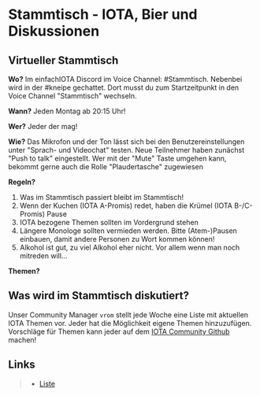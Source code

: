 <!--
---article_info
title: IOTA Einsteiger Guide
author: [vromvonbeyond]
reviews: [DanieKrie, reviewer_2]
---
-->

# Stammtisch - IOTA, Bier und Diskussionen

## Virtueller Stammtisch

**Wo?** Im einfachIOTA Discord im Voice Channel: #Stammtisch. Nebenbei wird in der #kneipe gechattet. Dort musst du zum Startzeitpunkt in den Voice Channel "Stammtisch"  wechseln. 

**Wann?** Jeden Montag ab 20:15 Uhr! 

**Wer?** Jeder der mag! 

**Wie?** Das Mikrofon und der Ton lässt sich bei den Benutzereinstellungen unter "Sprach- und Videochat" testen. Neue Teilnehmer haben zunächst "Push to talk" eingestellt. 
Wer mit der "Mute" Taste umgehen kann, bekommt gerne auch die Rolle "Plaudertasche" zugewiesen

**Regeln?** 
1. Was im Stammtisch passiert bleibt im Stammtisch!
2. Wenn der Kuchen (IOTA A-Promis) redet, haben die Krümel (IOTA B-/C-Promis) Pause
3. IOTA bezogene Themen sollten im Vordergrund stehen
4. Längere Monologe sollten vermieden werden. Bitte (Atem-)Pausen einbauen, damit andere Personen zu Wort kommen können!
5. Alkohol ist gut, zu viel Alkohol eher nicht. Vor allem wenn man noch mitreden will...

**Themen?**

## Was wird im Stammtisch diskutiert?
Unser Community Manager `vrom` stellt jede Woche eine Liste mit aktuellen IOTA Themen vor. Jeder hat die Möglichkeit eigene Themen hinzuzufügen.
Vorschläge für Themen kann jeder auf dem [IOTA Community Github](https://github.com/iota-community/community-events/tree/main/page/stammtisch) machen!


## Links
> - [Liste](https://github.com/iota-community)

